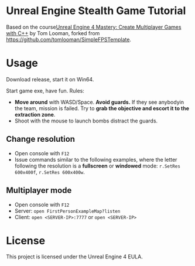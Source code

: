 # Unreal Engine Stealth Game Tutorial

Based on the course[Unreal Engine 4 Mastery: Create Multiplayer Games with C++](https://www.udemy.com/course/unrealengine-cpp/) by Tom Looman, forked from https://github.com/tomlooman/SimpleFPSTemplate.


# Usage

Download release, start it on Win64.

Start game exe, have fun. Rules:

- **Move around** with WASD/Space. **Avoid guards.** If they see anybodyin the team, mission is failed. Try to **grab the objective and escort it to the extraction zone**.
- Shoot with the mouse to launch bombs distract the guards. 

## Change resolution

- Open console with `F12`
- Issue commands similar to the following examples, where the letter following the resolution is a **fullscreen** or **windowed** mode: `r.SetRes 600x400f`, `r.SetRes 600x400w`.


## Multiplayer mode

- Open console with `F12`
- Server: `open FirstPersonExampleMap?listen`
- Client: `open <SERVER-IP>:7777` or `open <SERVER-IP>`


# License

This project is licensed under the Unreal Engine 4 EULA.

